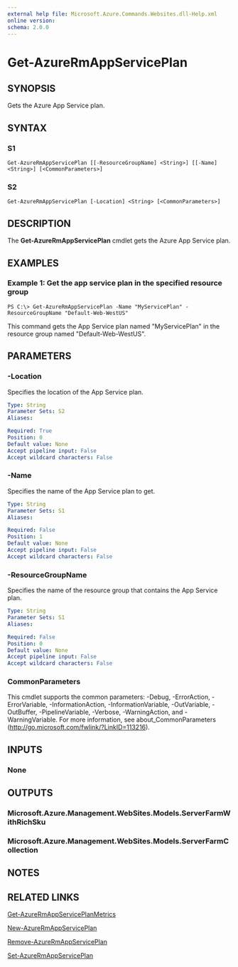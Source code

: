 ```yaml
---
external help file: Microsoft.Azure.Commands.Websites.dll-Help.xml
online version:
schema: 2.0.0
---
```


# Get-AzureRmAppServicePlan

## SYNOPSIS
Gets the Azure App Service plan.

## SYNTAX

### S1
```
Get-AzureRmAppServicePlan [[-ResourceGroupName] <String>] [[-Name] <String>] [<CommonParameters>]
```

### S2
```
Get-AzureRmAppServicePlan [-Location] <String> [<CommonParameters>]
```

## DESCRIPTION
The **Get-AzureRmAppServicePlan** cmdlet gets the Azure App Service plan.

## EXAMPLES

### Example 1: Get the app service plan in the specified resource group
```
PS C:\> Get-AzureRmAppServicePlan -Name "MyServicePlan" -ResourceGroupName "Default-Web-WestUS"
```

This command gets the App Service plan named "MyServicePlan" in the resource group named "Default-Web-WestUS".

## PARAMETERS

### -Location
Specifies the location of the App Service plan.

```yaml
Type: String
Parameter Sets: S2
Aliases:

Required: True
Position: 0
Default value: None
Accept pipeline input: False
Accept wildcard characters: False
```

### -Name
Specifies the name of the App Service plan to get.

```yaml
Type: String
Parameter Sets: S1
Aliases:

Required: False
Position: 1
Default value: None
Accept pipeline input: False
Accept wildcard characters: False
```

### -ResourceGroupName
Specifies the name of the resource group that contains the App Service plan.

```yaml
Type: String
Parameter Sets: S1
Aliases:

Required: False
Position: 0
Default value: None
Accept pipeline input: False
Accept wildcard characters: False
```

### CommonParameters
This cmdlet supports the common parameters: -Debug, -ErrorAction, -ErrorVariable, -InformationAction, -InformationVariable, -OutVariable, -OutBuffer, -PipelineVariable, -Verbose, -WarningAction, and -WarningVariable. For more information, see about_CommonParameters (<http://go.microsoft.com/fwlink/?LinkID=113216>).

## INPUTS

### None

## OUTPUTS

### Microsoft.Azure.Management.WebSites.Models.ServerFarmWithRichSku
### Microsoft.Azure.Management.WebSites.Models.ServerFarmCollection

## NOTES

## RELATED LINKS

[Get-AzureRmAppServicePlanMetrics](./Get-AzureRmAppServicePlanMetrics.md)

[New-AzureRmAppServicePlan](./New-AzureRmAppServicePlan.md)

[Remove-AzureRmAppServicePlan](./Remove-AzureRmAppServicePlan.md)

[Set-AzureRmAppServicePlan](./Set-AzureRmAppServicePlan.md)
